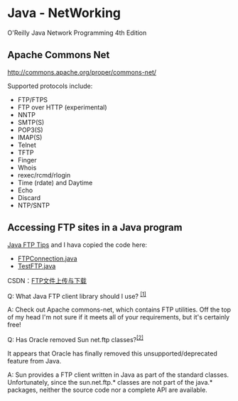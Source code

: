 # Java - NetWorking

O'Reilly Java Network Programming 4th Edition


## Apache Commons Net

http://commons.apache.org/proper/commons-net/

Supported protocols include:

* FTP/FTPS
* FTP over HTTP (experimental)
* NNTP
* SMTP(S)
* POP3(S)
* IMAP(S)
* Telnet
* TFTP
* Finger
* Whois
* rexec/rcmd/rlogin
* Time (rdate) and Daytime
* Echo
* Discard
* NTP/SNTP

## Accessing FTP sites in a Java program

[Java FTP Tips](http://www.nsftools.com/tips/JavaFtp.htm) and I hava copied the code here:

* [FTPConnection.java](http://git.christen.cn/doc/java/docs/attachment/FTPConnection.java)
* [TestFTP.java](http://git.christen.cn/doc/java/docs/attachment/TestFTP.java)


CSDN：[FTP文件上传与下载](http://blog.csdn.net/zlb824/article/details/7742959)

Q: What Java FTP client library should I use? <sup>[\[1\]](http://stackoverflow.com/a/295269/4766670)</sup>

A: Check out Apache commons-net, which contains FTP utilities. Off the top of my head I'm not sure if it meets all of
your requirements, but it's certainly free!


Q: Has Oracle removed Sun net.ftp classes?<sup>[\[2\]](http://stackoverflow.com/a/3578974/4766670)</sup>

It appears that Oracle has finally removed this unsupported/deprecated feature from Java.

A: Sun provides a FTP client written in Java as part of the standard classes. Unfortunately,
since the sun.net.ftp.\* classes are not part of the java.\* packages, neither the source code
nor a complete API are available.




